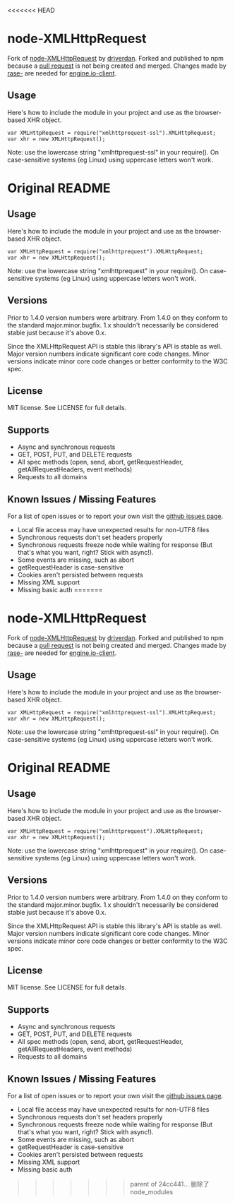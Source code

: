 <<<<<<< HEAD
# node-XMLHttpRequest #

Fork of [node-XMLHttpRequest](https://github.com/driverdan/node-XMLHttpRequest) by [driverdan](http://driverdan.com). Forked and published to npm because a [pull request](https://github.com/rase-/node-XMLHttpRequest/commit/a6b6f296e0a8278165c2d0270d9840b54d5eeadd) is not being created and merged. Changes made by [rase-](https://github.com/rase-/node-XMLHttpRequest/tree/add/ssl-support) are needed for [engine.io-client](https://github.com/Automattic/engine.io-client).

## Usage ## 

Here's how to include the module in your project and use as the browser-based
XHR object.

	var XMLHttpRequest = require("xmlhttprequest-ssl").XMLHttpRequest;
	var xhr = new XMLHttpRequest();

Note: use the lowercase string "xmlhttprequest-ssl" in your require(). On
case-sensitive systems (eg Linux) using uppercase letters won't work.
# Original README #

## Usage ##

Here's how to include the module in your project and use as the browser-based
XHR object.

	var XMLHttpRequest = require("xmlhttprequest").XMLHttpRequest;
	var xhr = new XMLHttpRequest();

Note: use the lowercase string "xmlhttprequest" in your require(). On
case-sensitive systems (eg Linux) using uppercase letters won't work.

## Versions ##

Prior to 1.4.0 version numbers were arbitrary. From 1.4.0 on they conform to
the standard major.minor.bugfix. 1.x shouldn't necessarily be considered
stable just because it's above 0.x.

Since the XMLHttpRequest API is stable this library's API is stable as
well. Major version numbers indicate significant core code changes.
Minor versions indicate minor core code changes or better conformity to
the W3C spec.

## License ##

MIT license. See LICENSE for full details.

## Supports ##

* Async and synchronous requests
* GET, POST, PUT, and DELETE requests
* All spec methods (open, send, abort, getRequestHeader,
  getAllRequestHeaders, event methods)
* Requests to all domains

## Known Issues / Missing Features ##

For a list of open issues or to report your own visit the [github issues
page](https://github.com/driverdan/node-XMLHttpRequest/issues).

* Local file access may have unexpected results for non-UTF8 files
* Synchronous requests don't set headers properly
* Synchronous requests freeze node while waiting for response (But that's what you want, right? Stick with async!).
* Some events are missing, such as abort
* getRequestHeader is case-sensitive
* Cookies aren't persisted between requests
* Missing XML support
* Missing basic auth
=======
# node-XMLHttpRequest #

Fork of [node-XMLHttpRequest](https://github.com/driverdan/node-XMLHttpRequest) by [driverdan](http://driverdan.com). Forked and published to npm because a [pull request](https://github.com/rase-/node-XMLHttpRequest/commit/a6b6f296e0a8278165c2d0270d9840b54d5eeadd) is not being created and merged. Changes made by [rase-](https://github.com/rase-/node-XMLHttpRequest/tree/add/ssl-support) are needed for [engine.io-client](https://github.com/Automattic/engine.io-client).

## Usage ## 

Here's how to include the module in your project and use as the browser-based
XHR object.

	var XMLHttpRequest = require("xmlhttprequest-ssl").XMLHttpRequest;
	var xhr = new XMLHttpRequest();

Note: use the lowercase string "xmlhttprequest-ssl" in your require(). On
case-sensitive systems (eg Linux) using uppercase letters won't work.
# Original README #

## Usage ##

Here's how to include the module in your project and use as the browser-based
XHR object.

	var XMLHttpRequest = require("xmlhttprequest").XMLHttpRequest;
	var xhr = new XMLHttpRequest();

Note: use the lowercase string "xmlhttprequest" in your require(). On
case-sensitive systems (eg Linux) using uppercase letters won't work.

## Versions ##

Prior to 1.4.0 version numbers were arbitrary. From 1.4.0 on they conform to
the standard major.minor.bugfix. 1.x shouldn't necessarily be considered
stable just because it's above 0.x.

Since the XMLHttpRequest API is stable this library's API is stable as
well. Major version numbers indicate significant core code changes.
Minor versions indicate minor core code changes or better conformity to
the W3C spec.

## License ##

MIT license. See LICENSE for full details.

## Supports ##

* Async and synchronous requests
* GET, POST, PUT, and DELETE requests
* All spec methods (open, send, abort, getRequestHeader,
  getAllRequestHeaders, event methods)
* Requests to all domains

## Known Issues / Missing Features ##

For a list of open issues or to report your own visit the [github issues
page](https://github.com/driverdan/node-XMLHttpRequest/issues).

* Local file access may have unexpected results for non-UTF8 files
* Synchronous requests don't set headers properly
* Synchronous requests freeze node while waiting for response (But that's what you want, right? Stick with async!).
* Some events are missing, such as abort
* getRequestHeader is case-sensitive
* Cookies aren't persisted between requests
* Missing XML support
* Missing basic auth
>>>>>>> parent of 24cc441... 删除了node_modules
